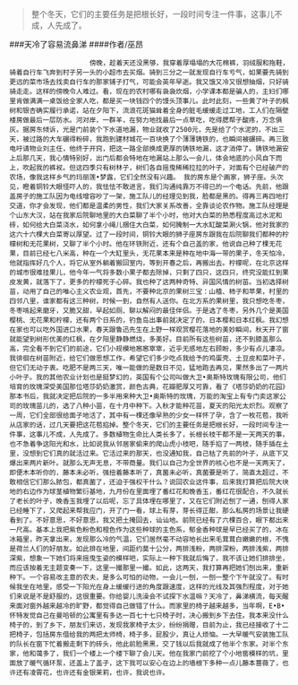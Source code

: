 > 整个冬天，它们的主要任务是把根长好，一段时间专注一件事，这事儿不成，人先成了。

###天冷了容易流鼻涕
####作者/巫昂

						傍晚，趁着天还没黑够，我穿着厚塌塌的大花棉裤，羽绒服和拖鞋，骑着自行车飞奔到村子另一头的小超市去买烟。骑到三分之一就发现自行车亏气，如果要先骑到更远的菜市场去找卖自行车的那家铺子打气，可能会英年早逝。我又饿又冷又很想抽烟，只好骑骑走走。这样的傍晚令人难过。看，现在的农村哪有袅袅炊烟，小学课本都是骗人的，主妇们哪里肯做满满一桌饭给全家人吃，都是买一块钱四个的馒头顶事儿。此时此刻，一些黄了叶子的枫树和银杏确实履行承诺，站在夕阳下，流浪花斑猫耸着全身的脏毛缓缓走过工地，工人们在隔壁楼房做最后一层防水。河对岸，一群羊，在努力地找最后一点草吃，吃得腮帮子酸疼，万念俱灰。据房东倾诉，光是门前装个下水道地漏，物业就收了2500元，先是给了个水泥的，不出三天，被过路的大车碾得粉碎，我跑到建材城花一百块换了个薄薄铸铁的，也瞬间被碾碎。再三致电吁请物业刘主任，他终于开窍，把这一路全部换成更厚的铸铁地漏，这才消停了。铸铁地漏安上后那几天，我心情特别好，出门后都会特地在地漏站上那么一会儿，体会地底的小风自下而上，吹起我的裤衩。但这四季只有树林子，树们各自摇曳稀稀拉拉的叶子，对面有个已经破产的农场，像我这样乡气的玛丽莲•梦露，它们全然没有兴趣。 我的房东是个画家，狮子座。头次见，瞪着铜铃大眼怪吓人的，我怯怯不敢进言，我们沟通纯靠万不得已的一个电话。先前，他跟盖房子的施工队因为电线增容吵了一架，施工队儿的经理见到我，脸都是黑的。得再三再四地打交道，你才会发现，他们都是温柔的男性，我们大家关系改善，全靠谈论农作物。施工队经理是个山东大汉，站在我家后院聊地里的大白菜聊了半个小时，他对大白菜的熟悉程度高过水泥和砖，如何给大白菜浇水，如何拿小绳儿捆住大白菜，如何腌制一大水缸酸菜涮火锅，他对我家的这六十六棵大白菜寄以厚望。过了一段时间，铜铃大眼的狮子座房东跟我在后院聊我们都种的柠檬树和无花果树，又聊了半个小时。他在环铁附近，还有个自己盖的家，他说自己种了棵无花果，目前已经七八米高，种在一个大缸里头，无花果本来是种在地中海一带的果子，冬天怕冷，他就指挥好几个人，将它从室外躺着搬回室内，等到开春之后，再搬出去。柠檬呢，在北京这样的城市很难挂果儿，他今年一气将多数小果子都去除掉，只剩了四只，这四只，终究没能扛到果皮发黄，就落下了，更多的柠檬死于心碎。我也种了这两种奇特、异国风情的树苗。当初选择树苗，动用了自己的唯心主义农业观，首先，不要种北京的果树三宝：山楂、柿子和苹果，村里的四邻八里，谁家都有这三种树，时候一到，自然有人送你。在北方系的果树里，我只想吃冬枣，冬枣啃起来磨牙，又脆又甜，早起如厕、聊以解闷的最佳伴侣。于是选了冬枣，另外几个是美国樱桃、无花果和柠檬，还有两个日系的，钓鱼岛出事前就决定了的，日本樱和日本红枫。我幻想在家也可以吃外国进口水果，春天跟鲁迅先生在上野一样观赏樱花落地的美妙瞬间，秋天开了窗就能望到树形优美的红枫，在夕阳里静静燃烧，多美好。目前所有这些树苗，还不到膝盖那么高，完全看不到它们的前途，它们小规模地窸窸窣窣，近乎无感地左右顾盼，多少有点儿凄凉。我徘徊在树苗附近，给它们做思想工作，希望它们多少吃点我给予的鸡蛋壳、土豆皮和菜叶子，但它们无动于衷。吃肥不是两三天，唯一能做的是数日不见，猛地跑去再见，果然多出了一两片小叶子。我的其他农业计划也是挺梦幻的，英国有个公司叫做大卫•奥斯特玫瑰有限公司，他们培育的玫瑰深受美国那位塔莎奶奶激赏，颜色古典，花瓣肥厚又可靠，看了《塔莎奶奶的花园》那本书后，我就决定把后院的一多半用来种大卫•奥斯特的玫瑰，万能的淘宝上有专门卖这家公司的玫瑰苗儿的，选了八种小苗，在十月中种下。入秋才能种花苗，夏天的阳光太炽烈。观察了一周，它们全部很给面子地活了，其中有一棵还像早熟的少女一样怀了孕，含了一枚花苞，我听从店家的话，过几天要把这花苞掐掉。整个冬天，它们的主要任务是把根长好，一段时间专注一件事，这事儿不成，人先成了。多数植物生命比人类长多了，长根长枝干都不是一天两天的事，也不急着争这阳光和水，比如说我从邻居家偷来的爬山虎小枝吧，随手掐了一两枝，随手插在土里，没想到它们真的就活过来。它活过来的那天，也没通知我，自己枯了先前的叶子，从底下又爆出来两片新叶。就那么无声无息，不带商量。我们以自己为全世界的核心也不是一天两天了，即便木本听你的，藤本未必听，强扭着藤本听了，真菌未必听，真菌要是听了，简直太超过，不敢相信它们那么脓包，都真菌了，还迫于强权干什么？说回农业这件事，后来我打算把后院大块地的右边作为球茎植物繁衍基地，九月份在里面埋了番红花和晚香玉，番红花很配合，不久就长了老长的叶子，晚香玉我埋了以后呢，忘了具体埋在哪里了，又在它们附近刨了一通，刨得人家已经睡下了，又爬起来帮我应门，开了门一看，球上有芽，芽长得正酣，那么私房的场景让我硬看到了。不好意思，不好意思，我又把土掩回去，讪讪地。前院已经有了六棵百合，眼下都出来一尺高。基本上我把紫色粉色和橙色作为这些种球的主色系，郁金香种球是早已经买了的，冰在冰箱里，昨天拿出来，发现那么冷的气温，它们居然毫不动容地长出来毛茸茸白嫩嫩的根，不愧是荷兰人们的好朋友。如此排在地里，间距约莫十公分，两排浅粉，两排深粉，两排浅紫，两排深紫，想象一下她们将来摇曳生姿的模样吧，实际上一种下我就后悔了，我不该让她们排排坐，而应该按着无主题变奏一下，这里一撮那里一撮。如此，这两天，我打算再把她们刨出来，重新种下。一个容易改主意的农夫，是多么可怕的动物，一会儿一刨，一刨一整个下午就没了。有时候我坐在地里，感受一下阳光在身上缓缓行进的角度跟速度，这样的光线及其强烈程度，对于她们来说是不是舒服的，这很重要。你给婴儿洗澡会不试探下水温嘛？天冷了，鼻涕横流，每天醒来面对窗外越来越冷的旷野，都觉得自己做错了什么。而家里的椅子越来越多，当年啊，E•B•怀特发觉自己在曼哈顿的公寓里有多达一百七十七只椅子时，决心搬到乡下去住。我本来没什么椅子的，到了乡下，朋友们来访，发现我家椅子太少，纷纷捐赠，目前为止，我已经接收了十二把椅子，包括房东借给我的两把太师椅，椅子多，屁股少，真让人烦恼。一大早暖气安装施工队的队长在窗下忙着搬走剩下的砖头，他此前脸黑黑，交了钱以后我就成了他半个东家。对半个东家，他和蔼多了，我们一个楼上一个楼下聊了会儿天。他在我家门前挖了个小地窖模样的坑，里面放了暖气循环泵，还盖上了盖子，这下我可以安心在边上的墙根下多种一点儿藤本蔷薇了，也许还有凌霄花，也许还有金银茉莉，也许，我说也许。			  		